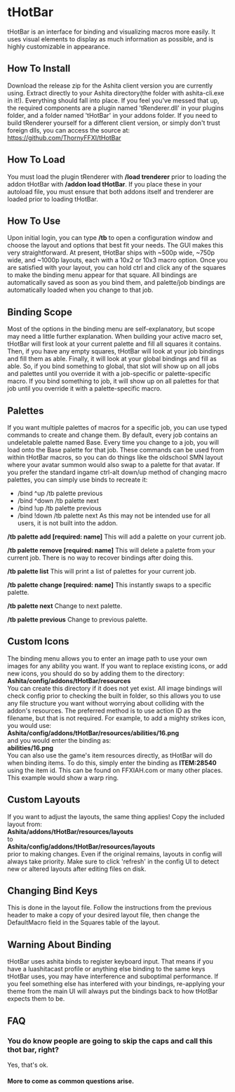 # tHotBar
tHotBar is an interface for binding and visualizing macros more easily.  It uses visual elements to display as much information as possible, and is highly customizable in appearance.

## How To Install
Download the release zip for the Ashita client version you are currently using.  Extract directly to your Ashita directory(the folder with ashita-cli.exe in it!).  Everything should fall into place.  If you feel you've messed that up, the required components are a plugin named 'tRenderer.dll' in your plugins folder, and a folder named 'tHotBar' in your addons folder.  If you need to build tRenderer yourself for a different client version, or simply don't trust foreign dlls, you can access the source at:<br>
https://github.com/ThornyFFXI/tHotBar

## How To Load
You must load the plugin tRenderer with **/load trenderer** prior to loading the addon tHotBar with **/addon load tHotBar**.  If you place these in your autoload file, you must ensure that both addons itself and trenderer are loaded prior to loading tHotBar.

## How To Use
Upon initial login, you can type **/tb** to open a configuration window and choose the layout and options that best fit your needs.  The GUI makes this very straightforward.  At present, tHotBar ships with ~500p wide, ~750p wide, and ~1000p layouts, each with a 10x2 or 10x3 macro option.  Once you are satisfied with your layout, you can hold ctrl and click any of the squares to make the binding menu appear for that square.  All bindings are automatically saved as soon as you bind them, and palette/job bindings are automatically loaded when you change to that job.

## Binding Scope
Most of the options in the binding menu are self-explanatory, but scope may need a little further explanation.  When building your active macro set, tHotBar will first look at your current palette and fill all squares it contains.  Then, if you have any empty squares, tHotBar will look at your job bindings and fill them as able.  Finally, it will look at your global bindings and fill as able.  So, if you bind something to global, that slot will show up on all jobs and palettes until you override it with a job-specific or palette-specific macro.  If you bind something to job, it will show up on all palettes for that job until you override it with a palette-specific macro.

## Palettes
If you want multiple palettes of macros for a specific job, you can use typed commands to create and change them.  By default, every job contains an undeletable palette named Base.  Every time you change to a job, you will load onto the Base palette for that job.  These commands can be used from within tHotBar macros, so you can do things like the oldschool SMN layout where your avatar summon would also swap to a palette for that avatar.  If you prefer the standard ingame ctrl-alt down/up method of changing macro palettes, you can simply use binds to recreate it:
  * /bind ^up /tb palette previous
  * /bind ^down /tb palette next
  * /bind !up /tb palette previous
  * /bind !down /tb palette next
As this may not be intended use for all users, it is not built into the addon.

**/tb palette add [required: name]**
This will add a palette on your current job.

**/tb palette remove [required: name]**
This will delete a palette from your current job.  There is no way to recover bindings after doing this.

**/tb palette list**
This will print a list of palettes for your current job.

**/tb palette change [required: name]**
This instantly swaps to a specific palette.

**/tb palette next**
Change to next palette.

**/tb palette previous**
Change to previous palette.

## Custom Icons
The binding menu allows you to enter an image path to use your own images for any ability you want.  If you want to replace existing icons, or add new icons, you should do so by adding them to the directory:<br>
**Ashita/config/addons/tHotBar/resources**<br>
You can create this directory if it does not yet exist.  All image bindings will check config prior to checking the built in folder, so this allows you to use any file structure you want without worrying about colliding with the addon's resources.  The preferred method is to use action ID as the filename, but that is not required.  For example, to add a mighty strikes icon, you would use:<br>
**Ashita/config/addons/tHotBar/resources/abilities/16.png**<br>
and you would enter the binding as:<br>
**abilities/16.png**<br>
You can also use the game's item resources directly, as tHotBar will do when binding items.  To do this, simply enter the binding as **ITEM:28540** using the item id.  This can be found on FFXIAH.com or many other places.  This example would show a warp ring.

## Custom Layouts
If you want to adjust the layouts, the same thing applies!  Copy the included layout from:<br>
**Ashita/addons/tHotBar/resources/layouts**<br>
to<br>
**Ashita/config/addons/tHotBar/resources/layouts**<br>
prior to making changes.  Even if the original remains, layouts in config will always take priority.  Make sure to click 'refresh' in the config UI to detect new or altered layouts after editing files on disk.

## Changing Bind Keys
This is done in the layout file.  Follow the instructions from the previous header to make a copy of your desired layout file, then change the DefaultMacro field in the Squares table of the layout.

## Warning About Binding
tHotBar uses ashita binds to register keyboard input.  That means if you have a luashitacast profile or anything else binding to the same keys tHotBar uses, you may have interference and suboptimal performance.  If you feel something else has interfered with your bindings, re-applying your theme from the main UI will always put the bindings back to how tHotBar expects them to be.

## FAQ
### You do know people are going to skip the caps and call this thot bar, right?<br>
Yes, that's ok.
#### More to come as common questions arise.